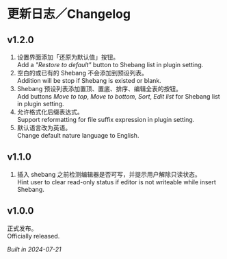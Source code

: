# 更新日志／Changelog

## v1.2.0

1. 设置界面添加「还原为默认值」按钮。  
   Add a _"Restore to default"_ button to Shebang list in plugin setting.
2. 空白的或已有的 Shebang 不会添加到预设列表。  
   Addition will be stop if Shebang is existed or blank.
3. Shebang 预设列表添加置顶、置底、排序、编辑全表的按钮。  
   Add buttons _Move to top_, _Move to bottom_, _Sort_, _Edit list_ for Shebang list in plugin setting.
4. 允许格式化后缀表达式。  
   Support reformatting for file suffix expression in plugin setting.
5. 默认语言改为英语。  
   Change default nature language to English.

## v1.1.0

1. 插入 shebang 之前检测编辑器是否可写，并提示用户解除只读状态。  
   Hint user to clear read-only status if editor is not writeable while insert Shebang.

## v1.0.0

正式发布。  
Officially released.

_Built in 2024-07-21_
